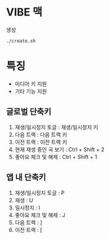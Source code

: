 # VIBE 맥

생성

```shell
./create.sh
```

# 특징

* 미디어 키 지원
* 기타 기능 지원

## 글로벌 단축키

1. 재생/일시정지 토글 : 재생/일시정지 키
2. 다음 트랙 : 다음 트랙 키
3. 이전 트랙 : 이전 트랙 키
4. 현재 재생 중인 곡 보기 : Ctrl + Shift + 2
5. 좋아요 체크 및 해제 : Ctrl + Shift + 1

## 앱 내 단축키

1. 재생/일시정지 토글 : P
2. 재생 : U
3. 일시정지 : I
4. 좋아요 체크 및 해제 : J
5. 다음 트랙 : ]
6. 이전 트랙 : [

